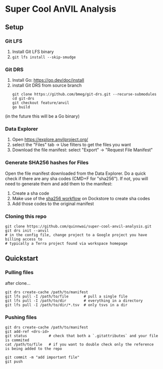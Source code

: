 # Super Cool AnVIL Analysis

## Setup

### Git LFS

1. Install Git LFS binary
2. `git lfs install --skip-smudge`


### Git DRS

1. Install Go: https://go.dev/doc/install
2. install Git DRS from source branch
    ```
    git clone https://github.com/bmeg/git-drs.git --recurse-submodules
    cd git-drs
    git checkout feature/anvil
    go build
    ```
(in the future this will be a Go binary)

### Data Explorer

 1. Open https://explore.anvilproject.org/
 2. select the "Files" tab -> Use filters to get the files you want
 3. Download the file manifest: select "Export" -> "Request File Manifest"

### Generate SHA256 hashes for Files

Open the file manifest downloaded from the Data Explorer. Do a quick check if there are any sha codes (CMD+F for "sha256"). If not, you will need to generate them and add them to the manifest:
 1. Create a sha code
 2. Make use of the [sha256 workflow](https://dockstore.org/workflows/github.com/data-metrics/sha256/wdl:master?tab=info) on Dockstore to create sha codes
 3. Add those codes to the original manifest

### Cloning this repo

```
git clone https://github.com/quinnwai/super-cool-anvil-analysis.git
git drs init --anvil
# in the config file, change project to a Google project you have billing access to
# typically a Terra project found via workspace homepage
```

## Quickstart

### Pulling files

after clone...

```
git drs create-cache /path/to/manifest
git lfs pull -I /path/to/file       # pull a single file
git lfs pull -I /path/to/dir        # everything in a directory
git lfs pull -I /path/to/dir/*.tsv  # only tsvs in a dir
```

### Pushing files

```
git drs create-cache /path/to/manifest
git add-ref <drs-id>
git status          # check that both a `.gitattributes` and your file is commited
cat /path/to/file   # if you want to double check only the reference is being added to the repo

git commit -m "add important file"
git push
```

